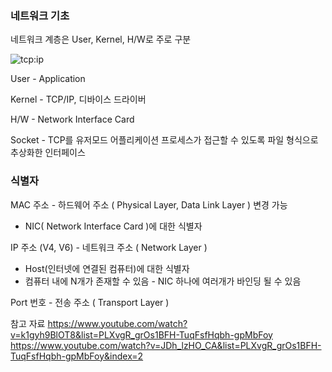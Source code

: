 ### 네트워크 기초
네트워크 계층은 User, Kernel, H/W로 주로 구분

![tcp:ip](https://github.com/olzlgur/CS_STUDY/assets/77485914/03eae610-470d-43f5-8f98-fc6aad05115d)

User - Application

Kernel - TCP/IP, 디바이스 드라이버

H/W - Network Interface Card

Socket - TCP를 유저모드 어플리케이션 프로세스가 접근할 수 있도록 파일 형식으로 추상화한 인터페이스

### 식별자

MAC 주소 - 하드웨어 주소 ( Physical Layer, Data Link Layer ) 변경 가능

- NIC( Network Interface Card )에 대한 식별자

IP 주소 (V4, V6) - 네트워크 주소 ( Network Layer )

- Host(인터넷에 연결된 컴퓨터)에 대한 식별자
- 컴퓨터 내에 N개가 존재할 수 있음 - NIC 하나에 여러개가 바인딩 될 수 있음

Port  번호 - 전송 주소 ( Transport Layer )

참고 자료
https://www.youtube.com/watch?v=k1gyh9BlOT8&list=PLXvgR_grOs1BFH-TuqFsfHqbh-gpMbFoy
https://www.youtube.com/watch?v=JDh_lzHO_CA&list=PLXvgR_grOs1BFH-TuqFsfHqbh-gpMbFoy&index=2
